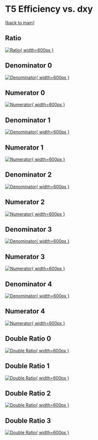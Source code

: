 # T5 Efficiency vs. dxy

[[back to main](./)]



## Ratio

[![Ratio](../mtv/var/T5_xtr_0_-1_eff_dxy.png){ width=600px }](../mtv/var/T5_xtr_0_-1_eff_dxy.pdf)

## Denominator 0

[![Denominator](../mtv/den/T5_xtr_0_-1_eff_dxy_den0.png){ width=600px }](../mtv/den/T5_xtr_0_-1_eff_dxy_den0.pdf)

## Numerator 0

[![Numerator](../mtv/num/T5_xtr_0_-1_eff_dxy_num0.png){ width=600px }](../mtv/num/T5_xtr_0_-1_eff_dxy_num0.pdf)

## Denominator 1

[![Denominator](../mtv/den/T5_xtr_0_-1_eff_dxy_den1.png){ width=600px }](../mtv/den/T5_xtr_0_-1_eff_dxy_den1.pdf)

## Numerator 1

[![Numerator](../mtv/num/T5_xtr_0_-1_eff_dxy_num1.png){ width=600px }](../mtv/num/T5_xtr_0_-1_eff_dxy_num1.pdf)

## Denominator 2

[![Denominator](../mtv/den/T5_xtr_0_-1_eff_dxy_den2.png){ width=600px }](../mtv/den/T5_xtr_0_-1_eff_dxy_den2.pdf)

## Numerator 2

[![Numerator](../mtv/num/T5_xtr_0_-1_eff_dxy_num2.png){ width=600px }](../mtv/num/T5_xtr_0_-1_eff_dxy_num2.pdf)

## Denominator 3

[![Denominator](../mtv/den/T5_xtr_0_-1_eff_dxy_den3.png){ width=600px }](../mtv/den/T5_xtr_0_-1_eff_dxy_den3.pdf)

## Numerator 3

[![Numerator](../mtv/num/T5_xtr_0_-1_eff_dxy_num3.png){ width=600px }](../mtv/num/T5_xtr_0_-1_eff_dxy_num3.pdf)

## Denominator 4

[![Denominator](../mtv/den/T5_xtr_0_-1_eff_dxy_den4.png){ width=600px }](../mtv/den/T5_xtr_0_-1_eff_dxy_den4.pdf)

## Numerator 4

[![Numerator](../mtv/num/T5_xtr_0_-1_eff_dxy_num4.png){ width=600px }](../mtv/num/T5_xtr_0_-1_eff_dxy_num4.pdf)

## Double Ratio 0

[![Double Ratio](../mtv/ratio/T5_xtr_0_-1_eff_dxy_ratio0.png){ width=600px }](../mtv/ratio/T5_xtr_0_-1_eff_dxy_ratio0.pdf)

## Double Ratio 1

[![Double Ratio](../mtv/ratio/T5_xtr_0_-1_eff_dxy_ratio1.png){ width=600px }](../mtv/ratio/T5_xtr_0_-1_eff_dxy_ratio1.pdf)

## Double Ratio 2

[![Double Ratio](../mtv/ratio/T5_xtr_0_-1_eff_dxy_ratio2.png){ width=600px }](../mtv/ratio/T5_xtr_0_-1_eff_dxy_ratio2.pdf)

## Double Ratio 3

[![Double Ratio](../mtv/ratio/T5_xtr_0_-1_eff_dxy_ratio3.png){ width=600px }](../mtv/ratio/T5_xtr_0_-1_eff_dxy_ratio3.pdf)

